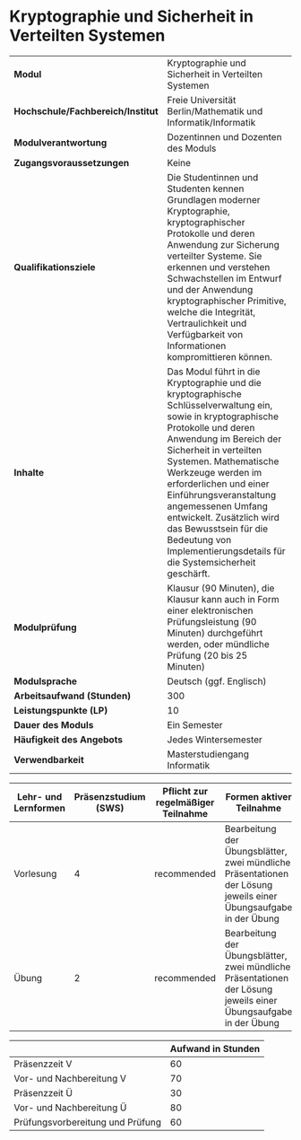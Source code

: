 # Kryptographie und Sicherheit in Verteilten Systemen
|                                    |   |
|------------------------------------|---|
|**Modul**                           | Kryptographie und Sicherheit in Verteilten Systemen |
|**Hochschule/Fachbereich/Institut** | Freie Universität Berlin/Mathematik und Informatik/Informatik |
|**Modulverantwortung**              | Dozentinnen und Dozenten des Moduls |
|**Zugangsvoraussetzungen**          | Keine |
|**Qualifikationsziele**             | Die Studentinnen und Studenten kennen Grundlagen moderner Kryptographie, kryptographischer Protokolle und deren Anwendung zur Sicherung verteilter Systeme. Sie erkennen und verstehen Schwachstellen im Entwurf und der Anwendung kryptographischer Primitive, welche die Integrität, Vertraulichkeit und Verfügbarkeit von Informationen kompromittieren können. |
|**Inhalte**                         | Das Modul führt in die Kryptographie und die kryptographische Schlüsselverwaltung ein, sowie in kryptographische Protokolle und deren Anwendung im Bereich der Sicherheit in verteilten Systemen. Mathematische Werkzeuge werden im erforderlichen und einer Einführungsveranstaltung angemessenen Umfang entwickelt. Zusätzlich wird das Bewusstsein für die Bedeutung von Implementierungsdetails für die Systemsicherheit geschärft. |
|**Modulprüfung**                    | Klausur (90 Minuten), die Klausur kann auch in Form einer elektronischen Prüfungsleistung (90 Minuten) durchgeführt werden, oder mündliche Prüfung (20 bis 25 Minuten) |
|**Modulsprache**                    | Deutsch (ggf. Englisch) |
|**Arbeitsaufwand (Stunden)**        | 300 |
|**Leistungspunkte (LP)**            | 10 |
|**Dauer des Moduls**                | Ein Semester |
|**Häufigkeit des Angebots**         | Jedes Wintersemester |
|**Verwendbarkeit**                  | Masterstudiengang Informatik |

| Lehr- und Lernformen | Präsenzstudium <br> (SWS) | Pflicht zur regelmäßiger Teilnahme | Formen aktiver Teilnahme |
| ---------------------|---------------------------|------------------------------------|------------------------- |
| Vorlesung            | 4                         | recommended                        | Bearbeitung der Übungsblätter, zwei mündliche Präsentationen der Lösung jeweils einer Übungsaufgabe in der Übung |
| Übung                | 2                         | recommended                        | Bearbeitung der Übungsblätter, zwei mündliche Präsentationen der Lösung jeweils einer Übungsaufgabe in der Übung |

|   | Aufwand in Stunden |
| - |--------------------|
| Präsenzzeit V                            | 60    |
| Vor- und Nachbereitung V                 | 70    |
| Präsenzzeit Ü                            | 30    |
| Vor- und Nachbereitung Ü                 | 80    |
| Prüfungsvorbereitung und Prüfung         | 60    |
